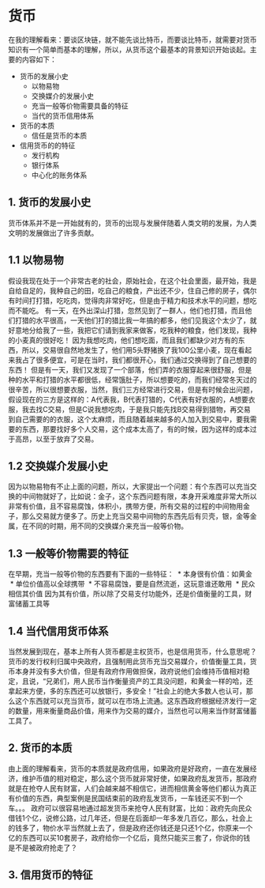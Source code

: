 # 货币
在我的理解看来：要谈区块链，就不能先谈比特币，而要谈比特币，就需要对货币知识有一个简单而基本的理解，所以，从货币这个最基本的背景知识开始谈起。主要的内容如下：
  * 货币的发展小史
    * 以物易物
    * 交换媒介的发展小史
    * 充当一般等价物需要具备的特征
    * 当代的货币信用体系
  * 货币的本质
    * 信任是货币的本质
  * 信用货币的的特征
    * 发行机构
    * 银行体系
    * 中心化的账务体系
    
## 1. 货币的发展小史
货币体系并不是一开始就有的，货币的出现与发展伴随着人类文明的发展，为人类文明的发展做出了许多贡献。
## 1.1 以物易物
假设我现在处于一个非常古老的社会，原始社会，在这个社会里面，最开始，我是自给自足的，我种自己的田，吃自己的粮食，产出还不少，住自己修的房子，偶尔有时间打打猎，吃吃肉，觉得肉非常好吃，但是由于精力和技术水平的问题，想吃而不能吃。
有一天，在外出深山打猎，忽然见到了一群人，他们也打猎，而且他们打猎的水平很高，一天他们打的猎比我一年搞的都多，他们见我这个太少了，就好意地分给我了一些，我把它们请到我家来做客，吃我种的粮食，他们发现，我种的小麦真的很好吃！
因为我想吃肉，他们想吃面，而且我们都缺少对方有的东西，所以，交易很自然地发生了，他们用5头野猪换了我100公里小麦，现在看起来我占了很多便宜，可是在当时，我们都很开心，我们通过交换得到了自己想要的东西！
但是有一天，我们又发现了一个部落，他们弄的衣服穿起来很舒服，但是种的水平和打猎的水平都很低，经常饿肚子，所以想要吃的，而我们经常冬天过的很辛苦，所以很想要衣服，当然，我们三方经常进行交易，但是有时候会出问题，假设现在的三方是这样的：A代表我，B代表打猎的，C代表有好衣服的，A想要衣服，我去找C交易，但是C说我想吃肉，于是我只能先找B交易得到猎物，再交易到自己需要的的衣服，这个太麻烦，而且随着越来越多的人加入到交易中，要我需要的东西，那要找好多个人交易，这个成本太高了，有的时候，因为这样的成本过于高昂，以至于放弃了交易。

## 1.2 交换媒介发展小史
因为以物易物有不止上面的问题，所以，大家提出一个问题：有个东西可以充当交换的中间物就好了，比如说：金子，这个东西问题有限，本身开采难度非常大所以非常有价值，且不容易腐蚀，体积小，携带方便，所有交易的过程的中间物用金子，那么交易就方便多了。历史上充当交易中间物的东西先后有贝壳，银，金等金属，在不同的时期，用不同的交换媒介来充当一般等价物。

## 1.3 一般等价物需要的特征
在早期，充当一般等价物的东西要有下面的一些特征：
  * 本身很有价值：如黄金
  * 单位价值高以全球携带
  * 不容易腐蚀，要是自然流逝，这玩意谁还敢用
  * 民众相信其价值
因为其有价值，所以除了交易支付功能外，还是价值衡量的工具，财富储蓄工具等

## 1.4 当代信用货币体系
当然发展到现在，基本上所有人货币都是主权货币，也是信用货币，什么意思呢？货币的发行权利归属中央政府，且强制用此货币充当交易媒介，价值衡量工具，货币本身并没有多大价值，但是有政府作用做担保，政府说他们会维持币值相对稳定，且说，“兄弟们，用人民币当作衡量资产的工具没问题，和黄金一样的哈，还拿起来方便，多的东西还可以放银行，多安全！”社会上的绝大多数人也认可，那么这个东西就可以充当货币，就可以在市场上流通。这东西政府根据经济发行一定的数量，用来衡量商品价值，用来作为交易的媒介，当然也可以用来当作财富储蓄工具了。


## 2. 货币的本质
由上面的理解看来，货币的本质就是政府信用，如果政府是好政府，一直在发展经济，维护币值的相对稳定，那么这个货币就非常好使，如果政府乱发货币，那政府就是在抢夺人民有财富，人们会越来越不相信它，进而相信黄金等他们都认为真正有价值的东西，典型案例是民国结束前的政府乱发货币，一车钱还买不到一个车。。。
政府可以很容易地通过超发货币来抢夺人民有财富，比如：政府先向民众借钱1个亿，说修公路，过几年还，但是在后面却一年多发几百亿，那么，社会上的钱多了，物价水平当然就上去了，但是政府还你钱还是只还1个亿，你原来一个亿的东西可以买10套房子，政府给你一个亿后，竟然只能买三套了，你说你的钱是不是被政府抢走了？

## 3. 信用货币的特征










